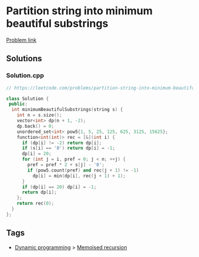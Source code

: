 # Partition string into minimum beautiful substrings

[Problem link](https://leetcode.com/problems/partition-string-into-minimum-beautiful-substrings/)

## Solutions


### Solution.cpp
```cpp
// https://leetcode.com/problems/partition-string-into-minimum-beautiful-substrings/

class Solution {
 public:
  int minimumBeautifulSubstrings(string s) {
    int n = s.size();
    vector<int> dp(n + 1, -2);
    dp.back() = 0;
    unordered_set<int> pow5{1, 5, 25, 125, 625, 3125, 15625};
    function<int(int)> rec = [&](int i) {
      if (dp[i] != -2) return dp[i];
      if (s[i] == '0') return dp[i] = -1;
      dp[i] = 20;
      for (int j = i, pref = 0; j < n; ++j) {
        pref = pref * 2 + s[j] - '0';
        if (pow5.count(pref) and rec(j + 1) != -1)
          dp[i] = min(dp[i], rec(j + 1) + 1);
      }
      if (dp[i] == 20) dp[i] = -1;
      return dp[i];
    };
    return rec(0);
  }
};
```
## Tags

* [Dynamic programming](/Collections/dynamic-programming.md#dynamic-programming) > [Memoised recursion](/Collections/dynamic-programming.md#memoised-recursion)
